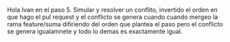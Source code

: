 Hola Ivan en el paso 5. Simular y resolver un conflito, invertido el orden en que hago el pul request y el conflicto se genera cuando cuando mergeo la rama feature/suma difiriendo del orden que plantea el paso pero el conflicto se genera igualamnete y todo lo demas es exactamente igual.
